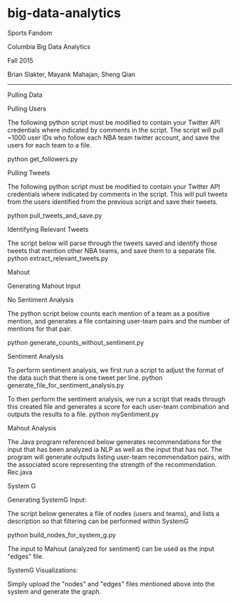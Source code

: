 # big-data-analytics

Sports Fandom

Columbia Big Data Analytics

Fall 2015

Brian Slakter, Mayank Mahajan, Sheng Qian

-----------------------------------------------

Pulling Data

Pulling Users

The following python script must be modified to contain your Twitter API credentials where indicated by comments in the script. The script will pull ~1000 user IDs who follow each NBA team twitter account, and save the users for each team to a file.

python get_followers.py

Pulling Tweets

The following python script must be modified to contain your Twitter API credentials where indicated by comments in the script. This will pull tweets from the users identified from the previous script and save their tweets.

python pull_tweets_and_save.py

Identifying Relevant Tweets

The script below will parse through the tweets saved and identify those tweets that mention other NBA teams, and save them to a separate file.
python extract_relevant_tweets.py

Mahout

Generating Mahout Input

No Sentiment Analysis

The python script below counts each mention of a team as a positive mention, and generates a file containing user-team pairs and the number of mentions for that pair.

python generate_counts_without_sentiment.py

Sentiment Analysis

To perform sentiment analysis, we first run a script to adjust the format of the data such that there is one tweet per line. python generate_file_for_sentiment_analysis.py

To then perform the sentiment analysis, we run a script that reads through this created file and generates a score for each user-team combination and outputs the results to a file. python mySentiment.py

Mahout Analysis

The Java program referenced below generates recommendations for the input that has been analyzed ia NLP as well as the input that has not. The program will generate outputs listing user-team recommendation pairs, with the associated score representing the strength of the recommendation.
Rec.java

System G

Generating SystemG Input:

The script below generates a file of nodes (users and teams), and lists a description so that filtering can be performed within SystemG

python build_nodes_for_system_g.py

The input to Mahout (analyzed for sentiment) can be used as the input "edges" file.

SystemG Visualizations:

Simply upload the "nodes" and "edges" files mentioned above into the system and generate the graph.
